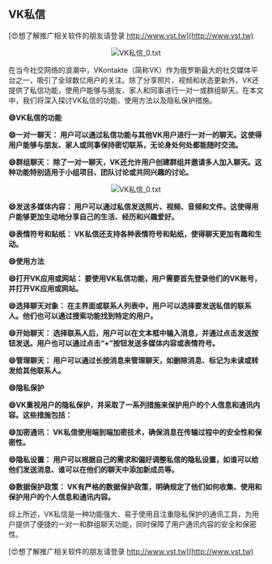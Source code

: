 ## **VK私信**

[😍想了解推广相关软件的朋友请登录 http://www.vst.tw](http://www.vst.tw)

 <center><img src="https://vst.tw/MP4/tuiguang/png/2.png" alt="VK私信_0.txt"></center>

在当今社交网络的浪潮中，VKontakte（简称VK）作为俄罗斯最大的社交媒体平台之一，吸引了全球数亿用户的关注。除了分享照片、视频和状态更新外，VK还提供了私信功能，使用户能够与朋友、家人和同事进行一对一或群组聊天。在本文中，我们将深入探讨VK私信的功能、使用方法以及隐私保护措施。

**😄VK私信的功能**

**😄一对一聊天： 用户可以通过私信功能与其他VK用户进行一对一的聊天。这使得用户能够与朋友、家人或同事保持密切联系，无论身处何处都能随时交流。**

**😄群组聊天： 除了一对一聊天，VK还允许用户创建群组并邀请多人加入聊天。这种功能特别适用于小组项目、团队讨论或共同兴趣的讨论。**

 <center><img src="https://vst.tw/MP4/tuiguang/png/0.png" alt="VK私信_0.txt"></center>

**😄发送多媒体内容： 用户可以通过私信发送照片、视频、音频和文件。这使得用户能够更加生动地分享自己的生活、经历和兴趣爱好。**

**😄表情符号和贴纸： VK私信还支持各种表情符号和贴纸，使得聊天更加有趣和生动。**

**😄使用方法**

**😄打开VK应用或网站： 要使用VK私信功能，用户需要首先登录他们的VK账号，并打开VK应用或网站。**

**😄选择聊天对象： 在主界面或联系人列表中，用户可以选择要发送私信的联系人。他们也可以通过搜索功能找到特定的用户。**

**😄开始聊天： 选择联系人后，用户可以在文本框中输入消息，并通过点击发送按钮发送。用户也可以通过点击“+”按钮发送多媒体内容或表情符号。**

**😄管理聊天： 用户可以通过长按消息来管理聊天，如删除消息、标记为未读或转发给其他联系人。**

**😄隐私保护**

**😄VK重视用户的隐私保护，并采取了一系列措施来保护用户的个人信息和通讯内容。这些措施包括：**

**😄加密通讯： VK私信使用端到端加密技术，确保消息在传输过程中的安全性和保密性。**

**😄隐私设置： 用户可以根据自己的需求和偏好调整私信的隐私设置，如谁可以给他们发送消息、谁可以在他们的聊天中添加新成员等。**

**😄数据保护政策： VK有严格的数据保护政策，明确规定了他们如何收集、使用和保护用户的个人信息和通讯内容。**

综上所述，VK私信是一种功能强大、易于使用且注重隐私保护的通讯工具，为用户提供了便捷的一对一和群组聊天功能，同时保障了用户通讯内容的安全和保密性。

[😍想了解推广相关软件的朋友请登录 http://www.vst.tw](http://www.vst.tw)



